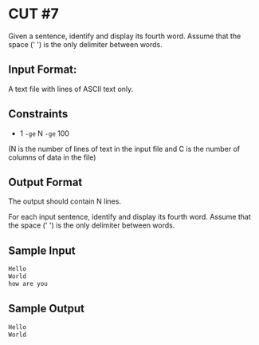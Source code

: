 # CUT #7
Given a sentence, identify and display its fourth word. Assume that the space (' ') is the only delimiter between words.

## Input Format:

A text file with  lines of ASCII text only.

## Constraints
- 1 `-ge` N `-ge` 100


(N is the number of lines of text in the input file and C is the number of columns of data in the file)

## Output Format
The output should contain N lines.

For each input sentence, identify and display its fourth word. Assume that the space (' ') is the only delimiter between words.


## Sample Input
```bash
Hello
World
how are you

```

## Sample Output
```bash
Hello
World
```